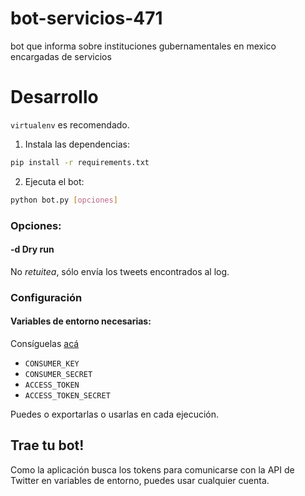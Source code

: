 # bot-servicios-471
  bot que informa sobre instituciones gubernamentales en mexico encargadas de servicios 

# Desarrollo

`virtualenv` es recomendado.

1. Instala las dependencias:
```bash
pip install -r requirements.txt
```

2. Ejecuta el bot:
```bash
python bot.py [opciones]
```

### Opciones:

#### -d  Dry run
No _retuitea_, sólo envía los tweets encontrados al log.

### Configuración

#### Variables de entorno necesarias:
Consíguelas [acá](https://apps.twitter.com/)

* `CONSUMER_KEY`
* `CONSUMER_SECRET`
* `ACCESS_TOKEN`
* `ACCESS_TOKEN_SECRET`

Puedes o exportarlas o usarlas en cada ejecución.

## Trae tu bot!
Como la aplicación busca los tokens para comunicarse con la API de Twitter en variables de entorno, puedes usar cualquier cuenta.
